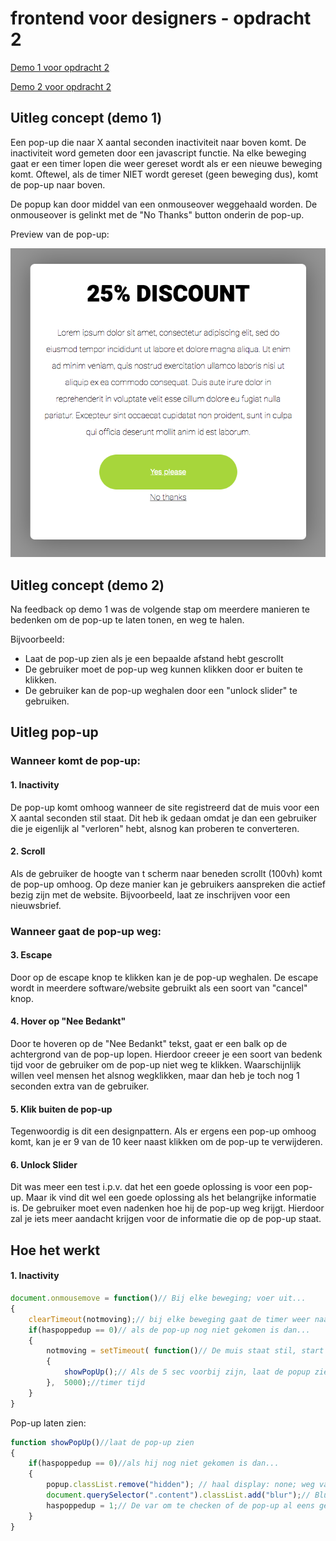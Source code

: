 # frontend voor designers - opdracht 2

[Demo 1 voor opdracht 2](https://ferryslot.github.io/frontendvoordesigners/opdracht2/v1/index.html)

[Demo 2 voor opdracht 2](https://ferryslot.github.io/frontendvoordesigners/opdracht2/v2/)

## Uitleg concept (demo 1)

Een pop-up die naar X aantal seconden inactiviteit naar boven komt.
De inactiviteit word gemeten door een javascript functie.
Na elke beweging gaat er een timer lopen die weer gereset wordt als er een nieuwe beweging komt.
Oftewel, als de timer NIET wordt gereset (geen beweging dus), komt de pop-up naar boven.

De popup kan door middel van een onmouseover weggehaald worden. De onmouseover is gelinkt met de "No Thanks" button onderin de pop-up.

[preview]: https://ferryslot.github.io/frontendvoordesigners/opdracht2/v1/images/popup_preview.png "Preview pop-up v1"

Preview van de pop-up: 

![alt text](https://raw.githubusercontent.com/FerrySlot/frontendvoordesigners/master/opdracht2/images/popup_preview.png "Preview pop-up v1")



## Uitleg concept (demo 2)

Na feedback op demo 1 was de volgende stap om meerdere manieren te bedenken om de pop-up te laten tonen, en weg te halen.

Bijvoorbeeld: 
* Laat de pop-up zien als je een bepaalde afstand hebt gescrollt
* De gebruiker moet de pop-up weg kunnen klikken door er buiten te klikken.
* De gebruiker kan de pop-up weghalen door een "unlock slider" te gebruiken.

## Uitleg pop-up

### Wanneer komt de pop-up:
#### 1. Inactivity
De pop-up komt omhoog wanneer de site registreerd dat de muis voor een X aantal seconden stil staat. Dit heb ik gedaan omdat je dan een gebruiker die je eigenlijk al "verloren" hebt, alsnog kan proberen te converteren.

#### 2. Scroll
Als de gebruiker de hoogte van t scherm naar beneden scrollt (100vh) komt de pop-up omhoog. Op deze manier kan je gebruikers aanspreken die actief bezig zijn met de website. Bijvoorbeeld, laat ze inschrijven voor een nieuwsbrief.

### Wanneer gaat de pop-up weg:
#### 3. Escape
Door op de escape knop te klikken kan je de pop-up weghalen. De escape wordt in meerdere software/website gebruikt als een soort van "cancel" knop.

#### 4. Hover op "Nee Bedankt"
Door te hoveren op de "Nee Bedankt" tekst, gaat er een balk op de achtergrond van de pop-up lopen. Hierdoor creeer je een soort van bedenk tijd voor de gebruiker om de pop-up niet weg te klikken. Waarschijnlijk willen veel mensen het alsnog wegklikken, maar dan heb je toch nog 1 seconden extra van de gebruiker.

#### 5. Klik buiten de pop-up
Tegenwoordig is dit een designpattern. Als er ergens een pop-up omhoog komt, kan je er 9 van de 10 keer naast klikken om de pop-up te verwijderen.

#### 6. Unlock Slider
Dit was meer een test i.p.v. dat het een goede oplossing is voor een pop-up. Maar ik vind dit wel een goede oplossing als het belangrijke informatie is. De gebruiker moet even nadenken hoe hij de pop-up weg krijgt. Hierdoor zal je iets meer aandacht krijgen voor de informatie die op de pop-up staat.

## Hoe het werkt

#### 1. Inactivity
```javascript
document.onmousemove = function()// Bij elke beweging; voer uit...
{
    clearTimeout(notmoving);// bij elke beweging gaat de timer weer naar 5 sec
    if(haspoppedup == 0)// als de pop-up nog niet gekomen is dan...
    {
	    notmoving = setTimeout( function()// De muis staat stil, start de timer van 5 sec
	    { 
	    	showPopUp();// Als de 5 sec voorbij zijn, laat de popup zien.
	    }, 	5000);//timer tijd
	}
}
```
Pop-up laten zien:
```javascript
function showPopUp()//laat de pop-up zien
{
	if(haspoppedup == 0)//als hij nog niet gekomen is dan...
	{
   		popup.classList.remove("hidden"); // haal display: none; weg van de pop-up
        document.querySelector(".content").classList.add("blur");// Blur de achtergrond
   		haspoppedup = 1;// De var om te checken of de pop-up al eens gekomen is.
    }
}
```
